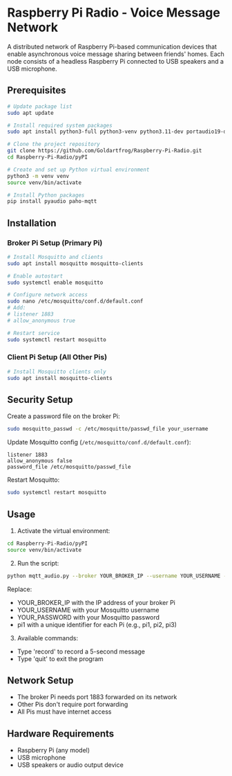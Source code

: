 # Raspberry Pi Radio - Voice Message Network

A distributed network of Raspberry Pi-based communication devices that enable asynchronous voice message sharing between friends' homes. Each node consists of a headless Raspberry Pi connected to USB speakers and a USB microphone.

## Prerequisites
```bash
# Update package list
sudo apt update

# Install required system packages
sudo apt install python3-full python3-venv python3.11-dev portaudio19-dev git

# Clone the project repository
git clone https://github.com/Goldartfrog/Raspberry-Pi-Radio.git
cd Raspberry-Pi-Radio/pyPI

# Create and set up Python virtual environment
python3 -m venv venv
source venv/bin/activate

# Install Python packages
pip install pyaudio paho-mqtt
```

## Installation

### Broker Pi Setup (Primary Pi)
```bash
# Install Mosquitto and clients
sudo apt install mosquitto mosquitto-clients

# Enable autostart
sudo systemctl enable mosquitto

# Configure network access
sudo nano /etc/mosquitto/conf.d/default.conf
# Add:
# listener 1883
# allow_anonymous true

# Restart service
sudo systemctl restart mosquitto
```

### Client Pi Setup (All Other Pis)
```bash
# Install Mosquitto clients only
sudo apt install mosquitto-clients
```

## Security Setup
Create a password file on the broker Pi:
```bash
sudo mosquitto_passwd -c /etc/mosquitto/passwd_file your_username
```

Update Mosquitto config (`/etc/mosquitto/conf.d/default.conf`):
```
listener 1883
allow_anonymous false
password_file /etc/mosquitto/passwd_file
```

Restart Mosquitto:
```bash
sudo systemctl restart mosquitto
```

## Usage
1. Activate the virtual environment:
```bash
cd Raspberry-Pi-Radio/pyPI
source venv/bin/activate
```

2. Run the script:
```bash
python mqtt_audio.py --broker YOUR_BROKER_IP --username YOUR_USERNAME --password YOUR_PASSWORD --device-id pi1
```

Replace:
- YOUR_BROKER_IP with the IP address of your broker Pi
- YOUR_USERNAME with your Mosquitto username
- YOUR_PASSWORD with your Mosquitto password
- pi1 with a unique identifier for each Pi (e.g., pi1, pi2, pi3)

3. Available commands:
- Type 'record' to record a 5-second message
- Type 'quit' to exit the program

## Network Setup
- The broker Pi needs port 1883 forwarded on its network
- Other Pis don't require port forwarding
- All Pis must have internet access

## Hardware Requirements
- Raspberry Pi (any model)
- USB microphone
- USB speakers or audio output device